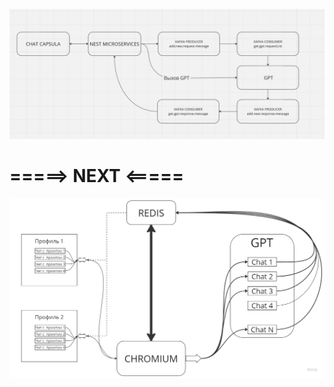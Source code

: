 ![](https://github.com/BygTTeKep/arch/blob/main/%D0%A1%D0%BD%D0%B8%D0%BC%D0%BE%D0%BA%20%D1%8D%D0%BA%D1%80%D0%B0%D0%BD%D0%B0%202024-01-24%20175638.png)

<h1>=====> NEXT <=====</h1>

![](https://github.com/BygTTeKep/arch/blob/main/изображение_2024-02-05_013744137.png)
